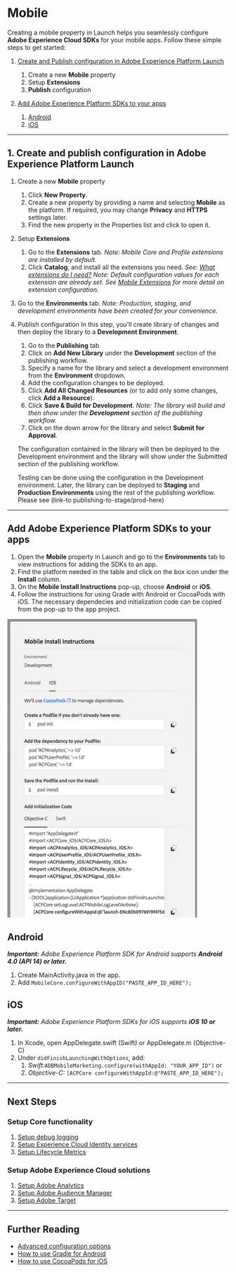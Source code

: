 # Mobile

Creating a mobile property in Launch helps you seamlessly configure **Adobe Experience Cloud SDKs** for your mobile apps. Follow these simple steps to get started:

1. [Create and Publish configuration in Adobe Experience Platform Launch](mobile-1.md#create-and-deploy-configurations-in-adobe-launch)
    1. Create a new **Mobile** property
    2. Setup **Extensions**
    3. **Publish** configuration

2. [Add Adobe Experience Platform SDKs to your apps](mobile-1.md#install-the-adobe-cloud-platform-sdks-in-an-android-or-ios-app)
    1. [Android](mobile-1.md#use-the-adobe-cloud-platform-sdks-in-an-android-app)
    2. [iOS](mobile-1.md#use-the-adobe-experience-cloud-platform-sdks-in-an-ios-app)
---
## 1. Create and publish configuration in Adobe Experience Platform Launch

1. Create a new **Mobile** property
   1. Click **New Property**. 
   2. Create a new property by providing a name and selecting **Mobile** as the platform. If required, you may change **Privacy** and **HTTPS** settings later.
   3. Find the new property in the Properties list and click to open it.

1. Setup **Extensions**
   1. Go to the **Extensions** tab.  _Note: Mobile Core and Profile extensions are installed by default._
   2. Click **Catalog**, and install all the extensions you need.
   _See: [What extensions do I need?](../extension-reference/mobile/)_
   _Note: Default configuration values for each extension are already set. See [Mobile Extensions](../extension-reference/mobile/) for more detail on extension configuration._
   
1. Go to the **Environments** tab.  _Note: Production, staging, and development environments have been created for your convenience._

3. Publish configuration
   In this step, you'll create library of changes and then deploy the library to a **Development Environment**.
   1. Go to the **Publishing** tab
   2. Click on **Add New Library** under the **Development** section of the publishing workflow.
   3. Specify a name for the library and select a development environment from the **Environment** dropdown.
   4. Add the configuration changes to be deployed.
   5. Click **Add All Changed Resources** \(or to add only some changes, click **Add a Resource**\).
   6. Click **Save & Build for Development**.
   _Note: The library will build and then show under the **Development** section of the publishing workflow._
   7. Click on the down arrow for the library and select **Submit for Approval**.
   
   The configuration contained in the library will then be deployed to the Development environment and the library will show under the Submitted section of the publishing workflow.

   Testing can be done using the configuration in the Development environment. Later, the library can be deployed to **Staging** and **Production Environments** using the rest of the publishing workflow. Please see (link-to publishing-to-stage/prod-here)   
---
## Add Adobe Experience Platform SDKs to your apps

1. Open the **Mobile** property in Launch and go to the **Environments** tab to view instructions for adding the SDKs to an app.
2. Find the platform needed in the table and click on the box icon under the **Install** column.
3. On the **Mobile Install Instructions** pop-up, choose **Android** or **iOS**.
4. Follow the instructions for using Grade with Android or CocoaPods with iOS. The necessary dependecies and initialization code can be copied from the pop-up to the app project.

![](../.gitbook/assets/install-instructions.png)

## Android

_**Important:** Adobe Experience Platform SDK for Android supports **Android 4.0 \(API 14\) or later.**_

1. Create MainActivity.java in the app.
2. Add `MobileCore.configureWithAppID("PASTE_APP_ID_HERE");`

## iOS

_**Important:** Adobe Experience Platform SDKs for iOS supports **iOS 10 or later.**_

1. In Xcode, open AppDelegate.swift (Swift) or AppDelegate.m (Objective-C)
2. Under `didFinishLaunchingWithOptions`, add:
    1.  _Swift:_`ADBMobileMarketing.configure(withAppId: "YOUR_APP_ID")` or
    2.  _Objective-C:_ `[ACPCore configureWithAppId:@"PASTE_APP_ID_HERE"];`
---

## Next Steps
### Setup Core functionality
1. [Setup debug logging]()
2. [Setup Experience Cloud Identity services]()
3. [Setup Lifecycle Metrics]()

### Setup Adobe Experience Cloud solutions
1. [Setup Adobe Analytics]()
2. [Setup Adobe Audience Manager]()
3. [Setup Adobe Target]()

---

## Further Reading
  * [Advanced configuration options](https://docs.adobelaunch.com/client-side-information/mobile/sdk-core/configuration-extension)
  * [How to use Gradle for Android](https://docs.gradle.org/current/userguide/userguide.html)
  * [How to use CocoaPods for iOS ](https://guides.cocoapods.org/using/using-cocoapods)
